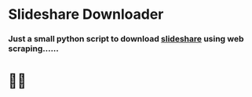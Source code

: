 # Slideshare Downloader

### Just a small python script to download <a href="https://www.slideshare.net/">slideshare</a> using web scraping......

# 👍🏻

